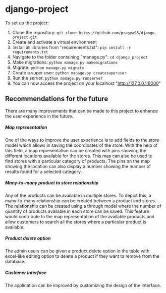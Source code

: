 # django-project
To set up the project:
1. Clone the repository:
`git clone https://github.com/pragya96/django-project.git`
2. Create and activate a virtual environment 
3. Install all libraries from "requirements.txt":
`pip install -r requirements.txt`
4. Navigate to the folder containing "manage.py":
 `cd django_project`
5. Make migrations:
`python manage.py makemigrations`
6. Migrate:
`python manage.py migrate`
7. Create a super user:
`python manage.py createsuperuser` 
8. Run the server:
`python manage.py runserver`
9. You can now access the project on your localhost "http://127.0.0.1:8000"

## Recommendations for the future
There are many improvements that can be made to this project to enhance the user experience in the future. 

##### Map representation
One of the ways to improve the user experience is to add fields to the store model which allows in saving the coordinates of the store. With the help of this field, a map representation can be created with pins showing the different locations available for the stores. This map can also be used to find stores with a particular category of products. The pins on the map showing the location can also display a number showing the number of results found for a selected category. 

##### Many-to-many product to store relationship
Any of the products can be available in multiple stores. To depict this, a many-to-many relationship can be created between a product and stores. The relationship can be created using a through model where the number of quantity of products available in each store can be saved. This feature would contribute to the map representation of the available products and allow customers to search all the stores where a particular product is available. 

##### Product delete option
The admin users can be given a product delete option in the table with excel-like editing option to delete a product if they want to remove from the database. 

##### Customer Interface
The application can be improved by customizing the design of the interface.
